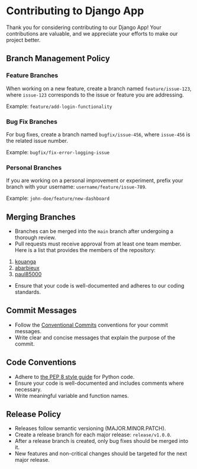 # Contributing to Django App

Thank you for considering contributing to our Django App! Your contributions are valuable, and we appreciate your efforts to make our project better.

## Branch Management Policy

### Feature Branches

When working on a new feature, create a branch named `feature/issue-123`, where `issue-123` corresponds to the issue or feature you are addressing.

Example: `feature/add-login-functionality`

### Bug Fix Branches

For bug fixes, create a branch named `bugfix/issue-456`, where `issue-456` is the related issue number.

Example: `bugfix/fix-error-logging-issue`

### Personal Branches

If you are working on a personal improvement or experiment, prefix your branch with your username: `username/feature/issue-789`.

Example: `john-doe/feature/new-dashboard`

## Merging Branches

- Branches can be merged into the `main` branch after undergoing a thorough review.
- Pull requests must receive approval from at least one team member. Here is a list that provides the members of the repository:

1. [kouanga](https://github.com/kouanga)
2. [abarbieux](https://github.com/abarbieux)
3. [paul85000](https://github.com/paul85000)
   

  
- Ensure that your code is well-documented and adheres to our coding standards.

## Commit Messages

- Follow the [Conventional Commits](https://www.conventionalcommits.org/) conventions for your commit messages.
- Write clear and concise messages that explain the purpose of the commit.

## Code Conventions

- Adhere to [the PEP 8 style guide](https://peps.python.org/pep-0008/) for Python code.
- Ensure your code is well-documented and includes comments where necessary.
- Write meaningful variable and function names.

## Release Policy

- Releases follow semantic versioning (MAJOR.MINOR.PATCH).
- Create a release branch for each major release: `release/v1.0.0`.
- After a release branch is created, only bug fixes should be merged into it.
- New features and non-critical changes should be targeted for the next major release.
